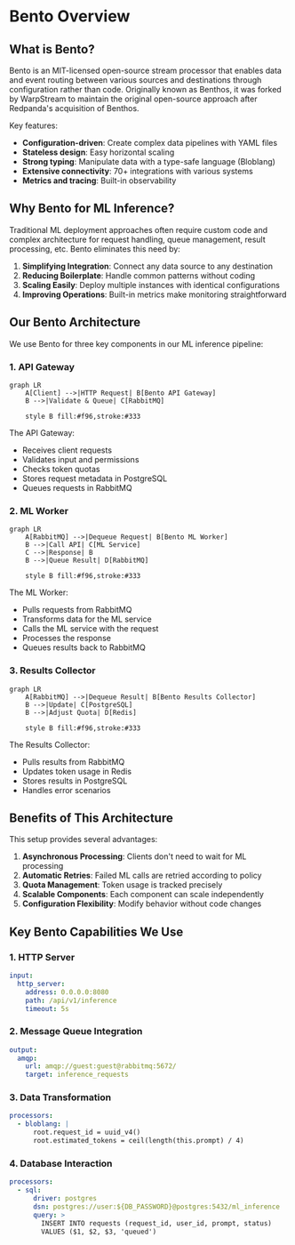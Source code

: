 # Bento Overview

## What is Bento?

Bento is an MIT-licensed open-source stream processor that enables data and event routing between various sources and destinations through configuration rather than code. Originally known as Benthos, it was forked by WarpStream to maintain the original open-source approach after Redpanda's acquisition of Benthos.

Key features:
- **Configuration-driven**: Create complex data pipelines with YAML files
- **Stateless design**: Easy horizontal scaling
- **Strong typing**: Manipulate data with a type-safe language (Bloblang)
- **Extensive connectivity**: 70+ integrations with various systems
- **Metrics and tracing**: Built-in observability

## Why Bento for ML Inference?

Traditional ML deployment approaches often require custom code and complex architecture for request handling, queue management, result processing, etc. Bento eliminates this need by:

1. **Simplifying Integration**: Connect any data source to any destination
2. **Reducing Boilerplate**: Handle common patterns without coding
3. **Scaling Easily**: Deploy multiple instances with identical configurations
4. **Improving Operations**: Built-in metrics make monitoring straightforward

## Our Bento Architecture

We use Bento for three key components in our ML inference pipeline:

### 1. API Gateway
```mermaid
graph LR
    A[Client] -->|HTTP Request| B[Bento API Gateway]
    B -->|Validate & Queue| C[RabbitMQ]
    
    style B fill:#f96,stroke:#333
```

The API Gateway:
- Receives client requests
- Validates input and permissions
- Checks token quotas
- Stores request metadata in PostgreSQL
- Queues requests in RabbitMQ

### 2. ML Worker
```mermaid
graph LR
    A[RabbitMQ] -->|Dequeue Request| B[Bento ML Worker]
    B -->|Call API| C[ML Service]
    C -->|Response| B
    B -->|Queue Result| D[RabbitMQ]
    
    style B fill:#f96,stroke:#333
```

The ML Worker:
- Pulls requests from RabbitMQ
- Transforms data for the ML service
- Calls the ML service with the request
- Processes the response
- Queues results back to RabbitMQ

### 3. Results Collector
```mermaid
graph LR
    A[RabbitMQ] -->|Dequeue Result| B[Bento Results Collector]
    B -->|Update| C[PostgreSQL]
    B -->|Adjust Quota| D[Redis]
    
    style B fill:#f96,stroke:#333
```

The Results Collector:
- Pulls results from RabbitMQ
- Updates token usage in Redis
- Stores results in PostgreSQL
- Handles error scenarios

## Benefits of This Architecture

This setup provides several advantages:

1. **Asynchronous Processing**: Clients don't need to wait for ML processing
2. **Automatic Retries**: Failed ML calls are retried according to policy
3. **Quota Management**: Token usage is tracked precisely
4. **Scalable Components**: Each component can scale independently
5. **Configuration Flexibility**: Modify behavior without code changes

## Key Bento Capabilities We Use

### 1. HTTP Server
```yaml
input:
  http_server:
    address: 0.0.0.0:8080
    path: /api/v1/inference
    timeout: 5s
```

### 2. Message Queue Integration
```yaml
output:
  amqp:
    url: amqp://guest:guest@rabbitmq:5672/
    target: inference_requests
```

### 3. Data Transformation
```yaml
processors:
  - bloblang: |
      root.request_id = uuid_v4()
      root.estimated_tokens = ceil(length(this.prompt) / 4)
```

### 4. Database Interaction
```yaml
processors:
  - sql:
      driver: postgres
      dsn: postgres://user:${DB_PASSWORD}@postgres:5432/ml_inference
      query: >
        INSERT INTO requests (request_id, user_id, prompt, status)
        VALUES ($1, $2, $3, 'queued')
``` 
